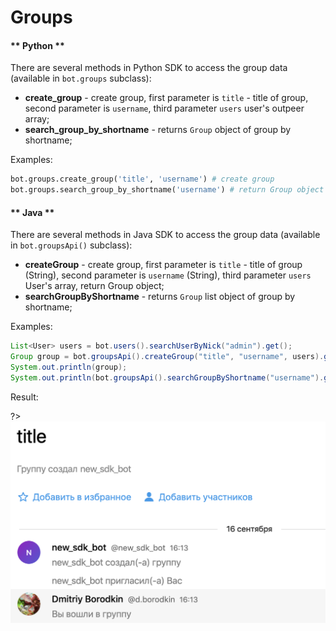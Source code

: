 # Groups

<!-- tabs:start -->

#### ** Python **

There are several methods in Python SDK to access the group data (available in ``bot.groups`` subclass):

- **create_group** - create group, first parameter is ``title`` - title of group, second parameter is ``username``, third parameter ``users`` user's outpeer array;
- **search_group_by_shortname** - returns ``Group`` object of group by shortname;

Examples:

```python
bot.groups.create_group('title', 'username') # create group
bot.groups.search_group_by_shortname('username') # return Group object by shortname
```

#### ** Java **

There are several methods in Java SDK to access the group data (available in ``bot.groupsApi()`` subclass):

- **createGroup** - create group, first parameter is ``title`` - title of group (String), second parameter is ``username`` (String), third parameter ``users`` User's array, return Group object;
- **searchGroupByShortname** - returns ``Group`` list object of group by shortname;

Examples:

```java
List<User> users = bot.users().searchUserByNick("admin").get();
Group group = bot.groupsApi().createGroup("title", "username", users).get();
System.out.println(group);
System.out.println(bot.groupsApi().searchGroupByShortname("username").get().get(0));
```

<!-- tabs:end -->

Result:

?> ![](group.png)
